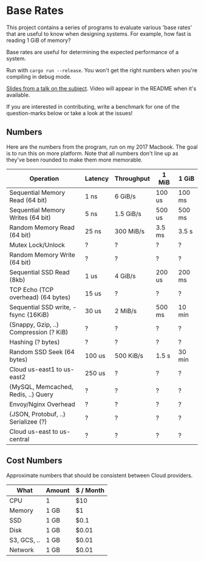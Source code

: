 # Base Rates

This project contains a series of programs to evaluate various 'base rates' that
are useful to know when designing systems. For example, how fast is reading 1
GiB of memory?

Base rates are useful for determining the expected performance of a system.

Run with `cargo run --release`. You won't get the right numbers when you're
compiling in debug mode.

[Slides from a talk on the
subject](https://speakerdeck.com/sirupsen/advanced-napkin-math-estimating-systems-performance-from-first-principles).
Video will appear in the README when it's available.

If you are interested in contributing, write a benchmark for one of the
question-marks below or take a look at the issues!

## Numbers

Here are the numbers from the program, run on my 2017 Macbook. The goal is to
run this on more platform. Note that all numbers don't line up as they've been
rounded to make them more memorable.

| Operation                              | Latency | Throughput | 1 MiB  | 1 GiB  |
|----------------------------------------|---------|------------|--------|--------|
| Sequential Memory Read (64 bit)        | 1 ns    | 6 GiB/s    | 100 us | 100 ms |
| Sequential Memory Writes (64 bit)      | 5 ns    | 1.5 GiB/s  | 500 us | 500 ms |
| Random Memory Read (64 bit)            | 25 ns   | 300 MiB/s  | 3.5 ms | 3.5 s  |
| Mutex Lock/Unlock                      | ?       | ?          | ?      | ?      |
| Random Memory Write (64 bit)           | ?       | ?          | ?      | ?      |
| Sequential SSD Read (8kb)              | 1 us    | 4 GiB/s    | 200 us | 200 ms |
| TCP Echo (TCP overhead) (64 bytes)     | 15 us   | ?          | ?      | ?      |
| Sequential SSD write, -fsync (16KiB)   | 30 us   | 2 MiB/s    | 500 ms | 10 min |
| {Snappy, Gzip, ..} Compression (? KiB) | ?       | ?          | ?      | ?      |
| Hashing (? bytes)                      | ?       | ?          | ?      | ?      |
| Random SSD Seek (64 bytes)             | 100 us  | 500 KiB/s  | 1.5 s  | 30 min |
| Cloud us-east1 to us-east2             | 250 us  | ?          | ?      | ?      |
| {MySQL, Memcached, Redis, ..} Query    | ?       | ?          | ?      | ?      |
| Envoy/Nginx Overhead                   | ?       | ?          | ?      | ?      |
| {JSON, Protobuf, ..} Serializee (?)    | ?       | ?          | ?      | ?      |
| Cloud us-east to us-central            | ?       | ?          | ?      | ?      |


## Cost Numbers

Approximate numbers that should be consistent between Cloud providers.

| What        | Amount | $ / Month |
|-------------|--------|-----------|
| CPU         | 1      | $10       |
| Memory      | 1 GB   | $1        |
| SSD         | 1 GB   | $0.1      |
| Disk        | 1 GB   | $0.01     |
| S3, GCS, .. | 1 GB   | $0.01     |
| Network     | 1 GB   | $0.01     |
